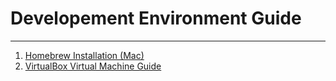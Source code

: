# Developement Environment Guide

---

1. [Homebrew Installation (Mac)](01_homebrew.md)
2. [VirtualBox Virtual Machine Guide](02_vbox.md)
